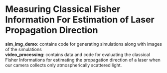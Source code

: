 # Measuring Classical Fisher Information For Estimation of Laser Propagation Direction
**sim_img_demo**: contains code for generating simulations along with images of the simulations <br>
**video_processing**: contains data and code for evaluating the classical Fisher Informations for estimating the propagation direction of a laser when our camera collects only atmospherically scattered light.
